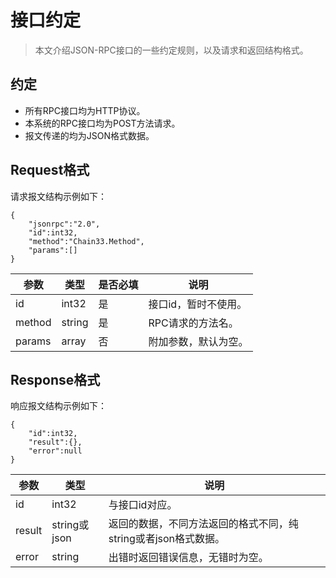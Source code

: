 # 接口约定 #
>本文介绍JSON-RPC接口的一些约定规则，以及请求和返回结构格式。

## 约定 ##
- 所有RPC接口均为HTTP协议。
- 本系统的RPC接口均为POST方法请求。
- 报文传递的均为JSON格式数据。

## Request格式 ##
请求报文结构示例如下：
```
{
    "jsonrpc":"2.0",
    "id":int32,
    "method":"Chain33.Method",
    "params":[]
}
```

|参数|类型|是否必填|说明|
|---|---|--------|----|
|id|int32|是|接口id，暂时不使用。|
|method|string|是|RPC请求的方法名。|
|params|array|否|附加参数，默认为空。|

## Response格式 ##
响应报文结构示例如下：
```
{
    "id":int32,
    "result":{},
    "error":null
}
```
|参数|类型|说明|
|---|---|----|
|id|int32|与接口id对应。|
|result|string或json|返回的数据，不同方法返回的格式不同，纯string或者json格式数据。|
|error|string|出错时返回错误信息，无错时为空。|